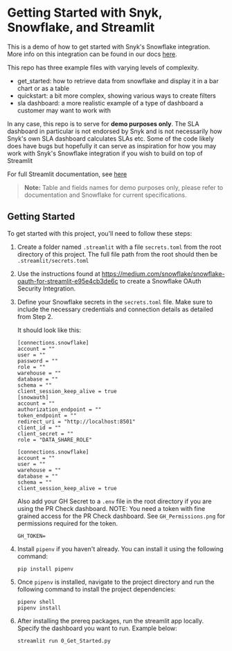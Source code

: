 # Getting Started with Snyk, Snowflake, and Streamlit

This is a demo of how to get started with Snyk's Snowflake integration. More info on this integration can be found in our docs [here](https://docs.snyk.io/manage-risk/reporting/reporting-and-bi-integrations-snowflake-data-share).

This repo has three example files with varying levels of complexity.
- get_started: how to retrieve data from snowflake and display it in a bar chart or as a table
- quickstart: a bit more complex, showing various ways to create filters
- sla dashboard: a more realistic example of a type of dashboard a customer may want to work with

In any case, this repo is to serve for **demo purposes only**. The SLA dashboard in particular is not endorsed by Snyk and is not necessarily how Snyk's own SLA dashboard calculates SLAs etc. Some of the code likely does have bugs but hopefully it can serve as inspiration for how you may work with Snyk's Snowflake integration if you wish to build on top of Streamlit

For full Streamlit documentation, see [here](https://docs.streamlit.io/)

> **Note:**  Table and fields names for demo purposes only, please refer to documentation and Snowflake for current specifications.

## Getting Started

To get started with this project, you'll need to follow these steps:

1. Create a folder named `.streamlit` with a file `secrets.toml` from the root directory of this project. The full file path from the root should then be `.streamlit/secrets.toml`
2. Use the instructions found at https://medium.com/snowflake/snowflake-oauth-for-streamlit-e95e4cb3de6c to create a Snowflake OAuth Security Integration.
3. Define your Snowflake secrets in the `secrets.toml` file. Make sure to include the necessary credentials and connection details as detailed from Step 2.

    It should look like this:
    ```
    [connections.snowflake]
    account = ""
    user = ""
    password = ""
    role = ""
    warehouse = ""
    database = ""
    schema = ""
    client_session_keep_alive = true
    [snowauth]
    account = ""
    authorization_endpoint = ""
    token_endpoint = ""
    redirect_uri = "http://localhost:8501"
    client_id = ""
    client_secret = ""
    role = "DATA_SHARE_ROLE"

    [connections.snowflake]
    account = ""
    user = ""
    warehouse = ""
    database = ""
    schema = ""
    client_session_keep_alive = true
    ```

    Also add your GH Secret to a `.env` file in the root directory if you are using the PR Check dashboard. NOTE: You need a token with fine grained access for the PR Check dashboard. See `GH_Permissions.png` for permissions required for the token.

    ```
    GH_TOKEN=
    ```

4. Install `pipenv` if you haven't already. You can install it using the following command:

    ```shell
    pip install pipenv
    ```

5. Once `pipenv` is installed, navigate to the project directory and run the following command to install the project dependencies:

    ```shell
    pipenv shell
    pipenv install
    ```
6. After installing the prereq packages, run the streamlit app locally. Specify the dashboard you want to run. Example below:

    ```shell
    streamlit run 0_Get_Started.py
    ```
